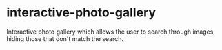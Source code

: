 # interactive-photo-gallery
Interactive photo gallery which allows the user to search through images, hiding those that don't match the search.
